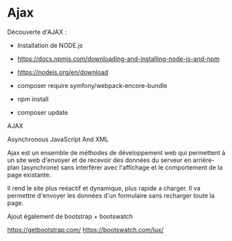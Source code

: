 # Ajax

Découverte d'AJAX :

- Installation de NODE.js
- https://docs.npmjs.com/downloading-and-installing-node-js-and-npm
- https://nodejs.org/en/download

- composer require symfony/webpack-encore-bundle
- npm install
- composer update


AJAX

Asynchronous JavaScript And XML

 Ajax est un ensemble de méthodes de développement web qui permettent à un site web d'envoyer et de recevoir 
 des données du serveur en arrière-plan (asynchrone) sans interférer avec l'affichage et le comportement de la page existante.
 
 Il rend le site plus reéactif et dynamique, plus rapide a charger.
 Il va permettre d'envoyer les données d'un formulaire sans recharger toute la page.
 
 Ajout également de bootstrap + bootswatch
 
 https://getbootstrap.com/
 https://bootswatch.com/lux/
